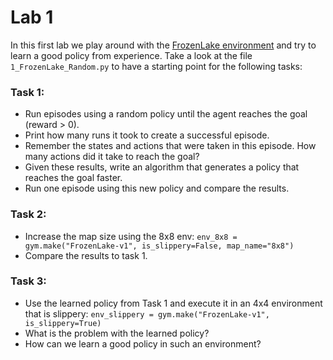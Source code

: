 # Lab 1

In this first lab we play around with the [FrozenLake environment](https://www.gymlibrary.dev/environments/toy_text/frozen_lake/) and try to learn a good policy from experience.
Take a look at the file `1_FrozenLake_Random.py` to have a starting point for the following tasks:

### Task 1:
- Run episodes using a random policy until the agent reaches the goal (reward > 0).
- Print how many runs it took to create a successful episode.
- Remember the states and actions that were taken in this episode. How many actions did it take to reach the goal?
- Given these results, write an algorithm that generates a policy that reaches the goal faster.
- Run one episode using this new policy and compare the results.

### Task 2:
- Increase the map size using the 8x8 env:
 `env_8x8 = gym.make("FrozenLake-v1", is_slippery=False, map_name="8x8")`
- Compare the results to task 1.

### Task 3:
- Use the learned policy from Task 1 and execute it in an 4x4 environment that is slippery:
`env_slippery = gym.make("FrozenLake-v1", is_slippery=True)`
- What is the problem with the learned policy?
- How can we learn a good policy in such an environment?

